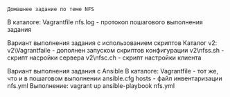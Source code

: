	Домашнее задание по теме NFS

В каталоге:
	Vagrantfile
	nfs.log - протокол пошагового выполнения задания

Вариант выполнения задания с использованием скриптов
Каталог v2:
	v2\Vagrantfaile - дополнен запуском скриптов конфигурации
	v2\nfss.sh - скрипт насройки сервера
	v2\nfsc.ch - скрипт настройки клиента
	
Вариант выполнения задания с Ansible
В каталоге:
	Vagrantfile - тот же, что и в пошаговом выполнении
	ansible.cfg
	hosts - файл инвентаризации
	nfs.yml
Выполнение:
	vagrant up
	ansible-playbook nfs.yml	

